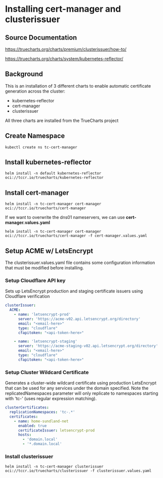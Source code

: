 # Installing cert-manager and clusterissuer

## Source Documentation
https://truecharts.org/charts/premium/clusterissuer/how-to/

https://truecharts.org/charts/system/kubernetes-reflector/

## Background
This is an installation of 3 different charts to enable automatic certificate generation across the cluster:
- kubernetes-reflector
- cert-manager
- clusterissuer

All three charts are installed from the TrueCharts project

## Create Namespace
```
kubectl create ns tc-cert-manager
```

## Install kubernetes-reflector
```
helm install -n default kubernetes-reflector oci://tccr.io/truecharts/kubernetes-reflector
```
## Install cert-manager
```
helm install -n tc-cert-manager cert-manager oci://tccr.io/truecharts/cert-manager
```

If we want to overwrite the dns01 nameservers, we can use **cert-manager.values.yaml**
```
helm install -n tc-cert-manager cert-manager oci://tccr.io/truecharts/cert-manager -f cert-manager.values.yaml
```

## Setup ACME w/ LetsEncrypt
The clusterissuer.values.yaml file contains some configuration information that must be modified before installing.

### Setup Cloudflare API key

Sets up LetsEncrypt production and staging certificate issuers using Cloudflare verification
```yaml
clusterIssuer:
  ACME:
    - name: 'letsencrypt-prod'
      server: 'https://acme-v02.api.letsencrypt.org/directory'
      email: "<email-here>"
      type: "cloudflare"
      cfapitoken: "<api-token-here>"

    - name: 'letsencrypt-staging'
      server: 'https://acme-staging-v02.api.letsencrypt.org/directory'
      email: "<email-here>"
      type: "cloudflare"
      cfapitoken: "<api-token-here>"
```

### Setup Cluster Wildcard Certificate

Generates a cluster-wide wildcard certificate using production LetsEncrypt that can be used for any services under the domain specified.  Note the replicatedNamespaces parameter will only replicate to namespaces starting with 'tc-' (uses regular expression matching).
```yaml
clusterCertificates:
  replicationNamespaces: 'tc-.*'
  certificates:
    - name: home-sundland-net
      enabled: true
      certificateIssuer: letsencrypt-prod
      hosts:
        - 'domain.local'
        - '*.domain.local'
```

### Install clusterissuer
```
helm install -n tc-cert-manager clusterissuer oci://tccr.io/truecharts/clusterissuer -f clusterissuer.values.yaml
```
